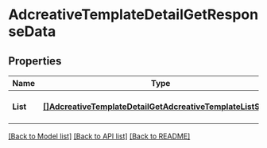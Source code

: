 # AdcreativeTemplateDetailGetResponseData

## Properties
Name | Type | Description | Notes
------------ | ------------- | ------------- | -------------
**List** | [**[]AdcreativeTemplateDetailGetAdcreativeTemplateListStruct**](AdcreativeTemplateDetailGetAdcreativeTemplateListStruct.md) |  | [optional] [default to null]

[[Back to Model list]](../README.md#documentation-for-models) [[Back to API list]](../README.md#documentation-for-api-endpoints) [[Back to README]](../README.md)


